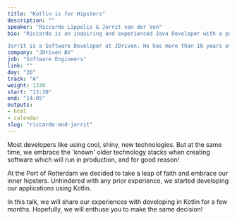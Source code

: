 ```yaml
---
title: "Kotlin is for Hipsters"
description: ""
speaker: "Riccardo Lippolis & Jorrit van der Ven"
bio: "Riccardo is an inquiring and experienced Java Developer with a passion for solving complex problems. His core competence lies in Java, but he also has experience with other languages like Kotlin. Riccardo strives for quality with a pragmatic approach. He works for JDriven, where he shares his passion and drive with other enthusiasts. He has spoken at several conferences, including (but not limited to): JFall (2016, rated #1), DevoxxUK (2017), JavaLand (2017), Code and Comedy (2017, keynote speaker), NextBuild (2017) and Spring I/O (2018)

Jorrit is a Software Developer at JDriven. He has more than 10 years of experience as a Java developer, but recently something has changed... He started growing a beard and switched to programming Kotlin. In his spare time he likes to make his house a bit smarter using wires, chips and a soldering iron."
company: "JDriven BV"
job: "Software Engineers"
link: ""
day: "26"
track: "A"
weight: 1330
start: "13:30"
end: "14:05"
outputs:
- html
- calendar
slug: "riccardo-and-jorrit"
---
```


Most developers like using cool, shiny, new technologies. But at the same time, we embrace the 'known' older technology stacks when creating software which will run in production, and for good reason!

At the Port of Rotterdam we decided to take a leap of faith and embrace our inner hipsters. Unhindered with any prior experience, we started developing our applications using Kotlin.

In this talk, we will share our experiences with developing in Kotlin for a few months. Hopefully, we will enthuse you to make the same decision!

<!--
Most developers like using cool, shiny, new technologies. But at the same time, we embrace the 'known' older technology stacks when creating software which will run in production, and for good reason!

At the Port of Rotterdam we decided to take a leap of faith and embrace our inner hipsters. Unhindered with any prior experience, we started developing our applications using Kotlin.

In this talk, we will share our experiences with developing in Kotlin for a few months. Hopefully, we will enthuse you to make the same decision!

We have given this talk once before at the Rotterdam Java User Group in The Netherlands (see: https://www.meetup.com/nl-NL/RotterdamJUG/events/257702100/?eventId=257702100) for a crowd of +/- 30 people, together with a Kotlin workshop. The reactions were all positive!
-->
